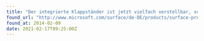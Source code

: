 ```yaml
---
title: "Der integrierte Klappständer ist jetzt vielfach verstellbar, sodass Sie überall bequem arbeiten können - ob im Flugzeug, am Schreibtisch oder vor dem Fernseher."
found_url: "http://www.microsoft.com/surface/de-DE/products/surface-pro-3?ocid=SURFACE-PRO-3_0_WOL_Hero_Home_Info_Null_01"
found_at: 2014-02-09
date: 2021-02-17T09:25:00Z
---
```


